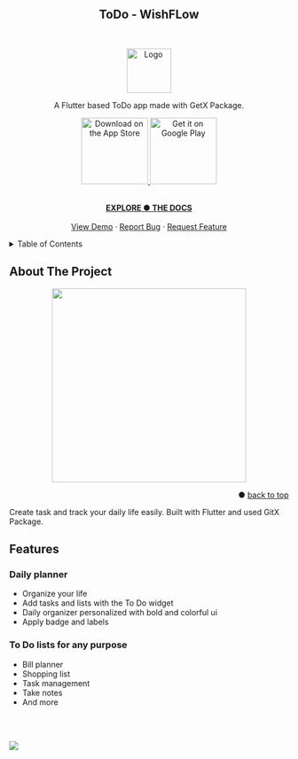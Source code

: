 <a name="wishflow-top"></a>


<h2 align="center"> ToDo - WishFLow </h2> <br>
<p align="center">
  <a href="https://github.com/Huss4in007/ToDo-WishFlow/releases/tag/v1.0.1">
    <img src="https://raw.githubusercontent.com/Huss4in007/ToDo-WishFlow/master/assets/splash.png" alt="Logo" width="80" height="80">
  </a>
</p>



<p align="center">
  A Flutter based ToDo app made with GetX Package.
</p>




<p align="center">
  <a href="https://github.com/Huss4in007/ToDo-WishFlow/blob/master/flutter-apk/ToDo%20-%20WishFlow.apk">
    <img alt="Download on the App Store" title="App Store" src="http://i.imgur.com/0n2zqHD.png" width="120">
  </a>

  <a href="https://github.com/Huss4in007/ToDo-WishFlow/blob/master/flutter-apk/ToDo%20-%20WishFlow.apk">
    <img alt="Get it on Google Play" title="Google Play" src="http://i.imgur.com/mtGRPuM.png" width="120">
  </a>
</p>



 <p align="center">
<br />
    <a href="https://github.com/Huss4in007/ToDo-WishFlow/"><strong>EXPLORE ● THE DOCS</strong></a>
    <br />
    <br />
    <a href="https://github.com/Huss4in007/ToDo-WishFlow/">View Demo</a>
    ·
    <a href="https://github.com/Huss4in007/ToDo-WishFlow/issues">Report Bug</a>
    ·
    <a href="https://github.com/Huss4in007/ToDo-WishFlow/issues">Request Feature</a>
  </p>




<!-- TABLE OF CONTENTS -->
<details>
  <summary>Table of Contents</summary>
  <ol>
    <li>
      <a href="#about-the-project">About The Project</a>
      <ul>
        <li><a href="#built-with">Built With</a></li>
      </ul>
    </li>
    <li>
      <a href="#features">Features</a>
      <ul>
        <li><a href="#Daily-planner">Daily planner</a></li>
        <li><a href="#To-Do-lists-for-any-purpose">To Do lists for any purpose</a></li>
      </ul>
    </li>
  
  </ol>
</details>




<!-- ABOUT THE PROJECT -->
## About The Project


<p align="center">
  <img src = "https://raw.githubusercontent.com/Huss4in007/ToDo-WishFlow/master/wishflow_mockups/MockupMain.png" width=350>
</p>

<p align="right">● <a href="#wishflow-top">back to top</a></p>


Create task and track your daily life easily. Built with Flutter and used GitX Package.



## **Features**


### Daily planner
* Organize your life
* Add tasks and lists with the To Do widget
* Daily organizer personalized with bold and colorful ui
* Apply badge and labels

### To Do lists for any purpose
* Bill planner
* Shopping list
* Task management
* Take notes
* And more

<br></br>


<img align="center" src="https://github.com/Huss4in007/ToDo-WishFlow/blob/master/wishflow_mockups/ToDo%20WishFlow%20Banner.gif">





<!-- ### Built With

* [![Flutter][Flutter.dev]][https://flutter.dev/]

<p align="right">● <a href="#wishflow-top">back to top</a></p>

